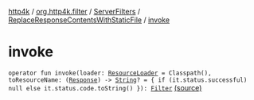[http4k](../../../index.md) / [org.http4k.filter](../../index.md) / [ServerFilters](../index.md) / [ReplaceResponseContentsWithStaticFile](index.md) / [invoke](./invoke.md)

# invoke

`operator fun invoke(loader: `[`ResourceLoader`](../../../org.http4k.routing/-resource-loader/index.md)` = Classpath(), toResourceName: (`[`Response`](../../../org.http4k.core/-response/index.md)`) -> `[`String`](https://kotlinlang.org/api/latest/jvm/stdlib/kotlin/-string/index.html)`? = { if (it.status.successful) null else it.status.code.toString() }): `[`Filter`](../../../org.http4k.core/-filter/index.md) [(source)](https://github.com/http4k/http4k/blob/master/http4k-core/src/main/kotlin/org/http4k/filter/ServerFilters.kt#L287)